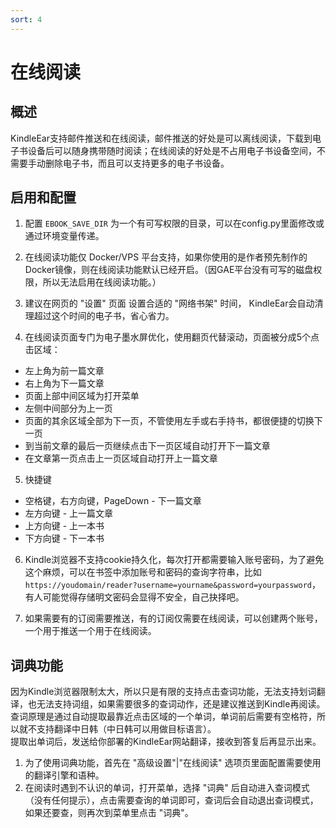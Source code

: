 ```yaml
---
sort: 4
---
```

# 在线阅读


## 概述
KindleEar支持邮件推送和在线阅读，邮件推送的好处是可以离线阅读，下载到电子书设备后可以随身携带随时阅读；在线阅读的好处是不占用电子书设备空间，不需要手动删除电子书，而且可以支持更多的电子书设备。   

## 启用和配置
1. 配置 `EBOOK_SAVE_DIR` 为一个有可写权限的目录，可以在config.py里面修改或通过环境变量传递。 

2. 在线阅读功能仅 Docker/VPS 平台支持，如果你使用的是作者预先制作的Docker镜像，则在线阅读功能默认已经开启。（因GAE平台没有可写的磁盘权限，所以无法启用在线阅读功能。）   

3. 建议在网页的 "设置" 页面 设置合适的 "网络书架" 时间， KindleEar会自动清理超过这个时间的电子书，省心省力。   

4. 在线阅读页面专门为电子墨水屏优化，使用翻页代替滚动，页面被分成5个点击区域：    
  * 左上角为前一篇文章   
  * 右上角为下一篇文章   
  * 页面上部中间区域为打开菜单   
  * 左侧中间部分为上一页   
  * 页面的其余区域全部为下一页，不管使用左手或右手持书，都很便捷的切换下一页   
  * 到当前文章的最后一页继续点击下一页区域自动打开下一篇文章   
  * 在文章第一页点击上一页区域自动打开上一篇文章    

5. 快捷键
  * 空格键，右方向键，PageDown - 下一篇文章
  * 左方向键 - 上一篇文章
  * 上方向键 - 上一本书
  * 下方向键 - 下一本书

6. Kindle浏览器不支持cookie持久化，每次打开都需要输入账号密码，为了避免这个麻烦，可以在书签中添加账号和密码的查询字符串，比如 `https://youdomain/reader?username=yourname&password=yourpassword`，有人可能觉得存储明文密码会显得不安全，自己抉择吧。    

7. 如果需要有的订阅需要推送，有的订阅仅需要在线阅读，可以创建两个账号，一个用于推送一个用于在线阅读。   
## 词典功能
因为Kindle浏览器限制太大，所以只是有限的支持点击查词功能，无法支持划词翻译，也无法支持词组，如果需要很多的查词动作，还是建议推送到Kindle再阅读。   
查词原理是通过自动提取最靠近点击区域的一个单词，单词前后需要有空格符，所以就不支持翻译中日韩（中日韩可以用做目标语言）。  
提取出单词后，发送给你部署的KindleEar网站翻译，接收到答复后再显示出来。   
1. 为了使用词典功能，首先在 "高级设置"|"在线阅读" 选项页里面配置需要使用的翻译引擎和语种。   
2. 在阅读时遇到不认识的单词，打开菜单，选择 "词典" 后自动进入查词模式（没有任何提示），点击需要查询的单词即可，查词后会自动退出查词模式，如果还要查，则再次到菜单里点击 "词典"。   
